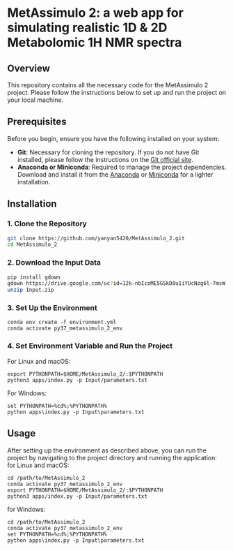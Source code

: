 # MetAssimulo 2: a web app for simulating realistic 1D & 2D Metabolomic 1H NMR spectra 

## Overview
This repository contains all the necessary code for the MetAssimulo 2 project. Please follow the instructions below to set up and run the project on your local machine.

## Prerequisites
Before you begin, ensure you have the following installed on your system:
- **Git**: Necessary for cloning the repository. If you do not have Git installed, please follow the instructions on the [Git official site](https://git-scm.com/book/en/v2/Getting-Started-Installing-Git).
- **Anaconda or Miniconda**: Required to manage the project dependencies. Download and install it from the [Anaconda](https://www.anaconda.com/products/distribution) or [Miniconda](https://docs.conda.io/en/latest/miniconda.html) for a lighter installation.


## Installation

### 1. Clone the Repository
```bash
git clone https://github.com/yanyan5420/MetAssimulo_2.git
cd MetAssimulo_2
```

### 2. Download the Input Data
```bash
pip install gdown
gdown https://drive.google.com/uc?id=12k-nbIcoME5GSkD8u1iYUcNzg6l-7msW
unzip Input.zip
```

### 3. Set Up the Environment
```
conda env create -f environment.yml
conda activate py37_metassimulo_2_env
```

### 4. Set Environment Variable and Run the Project
For Linux and macOS:
```
export PYTHONPATH=$HOME/MetAssimulo_2/:$PYTHONPATH
python3 apps/index.py -p Input/parameters.txt
```
For Windows:
```
set PYTHONPATH=%cd%;%PYTHONPATH%
python apps\index.py -p Input\parameters.txt
```

## Usage
After setting up the environment as described above, you can run the project by navigating to the project directory and running the application:
for Linux and macOS:
```
cd /path/to/MetAssimulo_2
conda activate py37_metassimulo_2_env
export PYTHONPATH=$HOME/MetAssimulo_2/:$PYTHONPATH
python3 apps/index.py -p Input/parameters.txt
```
for Windows:
```
cd /path/to/MetAssimulo_2
conda activate py37_metassimulo_2_env
set PYTHONPATH=%cd%;%PYTHONPATH%
python apps\index.py -p Input\parameters.txt
```
